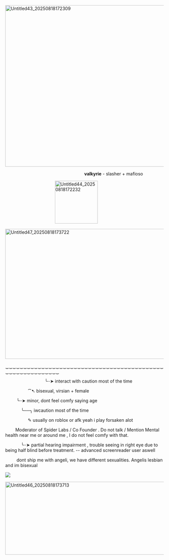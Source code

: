<img width="1200" height="514" alt="Untitled43_20250818172309" src="https://github.com/user-attachments/assets/105c6596-e877-4b3f-b65d-ca8c7dcd9292" />


 &emsp; &emsp; &emsp; &emsp; &emsp; &emsp; &emsp; &emsp; &emsp; &emsp; &emsp; &emsp; &emsp; &emsp; **valkyrie** - slasher + mafioso

  &emsp; &emsp; &emsp; &emsp; &emsp; &emsp; &emsp; &emsp; &emsp;<img width="136" height="136" alt="Untitled44_20250818172232" src="https://github.com/user-attachments/assets/6d3795da-eda9-4c77-bf45-81b11b92b87d" />

<img width="1200" height="414" alt="Untitled47_20250818173722" src="https://github.com/user-attachments/assets/479822c7-f3cc-4533-af6a-d7995715a03d" />

  ‿‿‿‿‿‿‿‿‿‿‿‿‿‿‿‿‿‿‿‿‿‿‿‿‿‿‿‿‿‿‿‿‿‿‿‿‿‿‿‿‿‿‿‿‿‿‿‿‿‿‿‿‿‿‿‿‿‿‿


  &emsp; &emsp; &emsp; &emsp; &emsp; &emsp; &emsp; ╰┈➤ interact with caution most of the time

   &emsp; &emsp; &emsp; &emsp; ⁀➷ bisexual, virsian + female

 &emsp;  &emsp; ╰┈➤ minor, dont feel comfy saying age
 
  &emsp; &emsp; &emsp;╰──╮ iwcaution most of the time

   &emsp; &emsp; &emsp; &emsp; ✎ usually on roblox or afk yeah i play forsaken alot

&emsp;&emsp; Moderator of Spider Labs / Co Founder . Do not talk / Mention Mental health near me or around me , I do not feel comfy with that.

&emsp; &emsp; &emsp;╰┈➤ partial hearing impairment , trouble seeing in right eye due to being half blind before treatment. -- advanced screenreader user aswell

&emsp; &emsp; dont ship me with angeli, we have different sexualities. Angelis lesbian and im bisexual

![](https://komarev.com/ghpvc/?username=ELLERN4TE&color=000000&label=catfished-users&style=for-the-badge)

<img width="1200" height="232" alt="Untitled46_20250818173713" src="https://github.com/user-attachments/assets/34b0c949-cd7b-4502-b630-bc40cb4967eb" />

